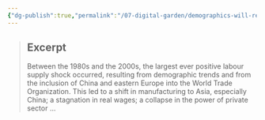 ```yaml
---
{"dg-publish":true,"permalink":"/07-digital-garden/demographics-will-reverse-major-global-trends/","tags":["evergreen"],"updated":"2025-04-07T18:54:39.199-07:00"}
---
```



<div class="transclusion internal-embed is-loaded"><div class="markdown-embed">



> ## Excerpt
> Between the 1980s and the 2000s, the largest ever positive labour supply shock occurred, resulting from demographic trends and from the inclusion of China and eastern Europe into the World Trade Organization. This led to a shift in manufacturing to Asia, especially China; a stagnation in real wages; a collapse in the power of private sector ...

</div></div>
